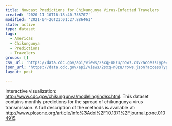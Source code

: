 ```yaml
---
title: Nowcast Predictions for Chikungunya Virus-Infected Travelers
created: '2020-11-10T16:18:40.738707'
modified: '2021-04-26T21:01:27.886461'
state: active
type: dataset
tags:
  - Americas
  - Chikungunya
  - Predictions
  - Travelers
groups: []
csv_url: 'https://data.cdc.gov/api/views/2sxq-n8zu/rows.csv?accessType=DOWNLOAD'
json_url: 'https://data.cdc.gov/api/views/2sxq-n8zu/rows.json?accessType=DOWNLOAD'
layout: post

---
```

Interactive visualization: http://www.cdc.gov/chikungunya/modeling/index.html. This dataset contains monthly predictions for the spread of chikungunya virus transmission. A full description of the methods is available at: http://www.plosone.org/article/info%3Adoi%2F10.1371%2Fjournal.pone.0104915.
